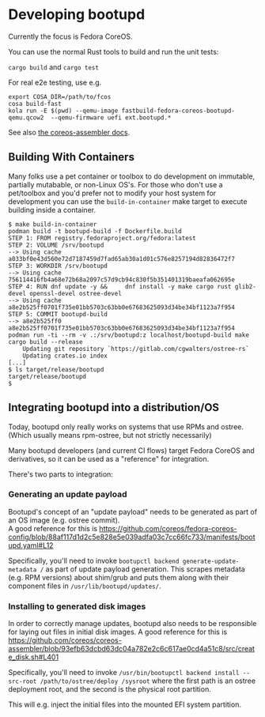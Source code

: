 # Developing bootupd

Currently the focus is Fedora CoreOS.

You can use the normal Rust tools to build and run the unit tests:

`cargo build` and `cargo test`

For real e2e testing, use e.g.
```
export COSA_DIR=/path/to/fcos
cosa build-fast
kola run -E $(pwd) --qemu-image fastbuild-fedora-coreos-bootupd-qemu.qcow2  --qemu-firmware uefi ext.bootupd.*
```

See also [the coreos-assembler docs](https://coreos.github.io/coreos-assembler/working/#using-overrides).

## Building With Containers

Many folks use a pet container or toolbox to do development on immutable, partially mutabable, or non-Linux OS's. For those who don't use a pet/toolbox and you'd prefer not to modify your host system for development you can use the `build-in-container` make target to execute building inside a container.

```
$ make build-in-container
podman build -t bootupd-build -f Dockerfile.build
STEP 1: FROM registry.fedoraproject.org/fedora:latest
STEP 2: VOLUME /srv/bootupd
--> Using cache a033bf0e43d560e72d7187459d7fad65ab30a1d01c576e8257194d82836472f7
STEP 3: WORKDIR /srv/bootupd
--> Using cache 756114416fb4a68e72b68a2097c57d9cb94c830f5b351401319baeafa062695e
STEP 4: RUN dnf update -y &&     dnf install -y make cargo rust glib2-devel openssl-devel ostree-devel
--> Using cache a8e2b525ff0701f735e01bb5703c63bb0e67683625093d34be34bf1123a7f954
STEP 5: COMMIT bootupd-build
--> a8e2b525ff0
a8e2b525ff0701f735e01bb5703c63bb0e67683625093d34be34bf1123a7f954
podman run -ti --rm -v .:/srv/bootupd:z localhost/bootupd-build make
cargo build --release
    Updating git repository `https://gitlab.com/cgwalters/ostree-rs`
    Updating crates.io index
[...]
$ ls target/release/bootupd
target/release/bootupd
$
```

## Integrating bootupd into a distribution/OS

Today, bootupd only really works on systems that use RPMs and ostree.
(Which usually means rpm-ostree, but not strictly necessarily)

Many bootupd developers (and current CI flows) target Fedora CoreOS
and derivatives, so it can be used as a "reference" for integration.

There's two parts to integration:

### Generating an update payload

Bootupd's concept of an "update payload" needs to be generated as
part of an OS image (e.g. ostree commit).  
A good reference for this is 
https://github.com/coreos/fedora-coreos-config/blob/88af117d1d2c5e828e5e039adfa03c7cc66fc733/manifests/bootupd.yaml#L12

Specifically, you'll need to invoke
`bootupctl backend generate-update-metadata /` as part of update payload generation.
This scrapes metadata (e.g. RPM versions) about shim/grub and puts them along with
their component files in `/usr/lib/bootupd/updates/`.

### Installing to generated disk images

In order to correctly manage updates, bootupd also needs to be responsible
for laying out files in initial disk images.  A good reference for this is
https://github.com/coreos/coreos-assembler/blob/93efb63dcbd63dc04a782e2c6c617ae0cd4a51c8/src/create_disk.sh#L401

Specifically, you'll need to invoke
`/usr/bin/bootupctl backend install --src-root /path/to/ostree/deploy /sysroot`
where the first path is an ostree deployment root, and the second is the physical
root partition.

This will e.g. inject the initial files into the mounted EFI system partition.
